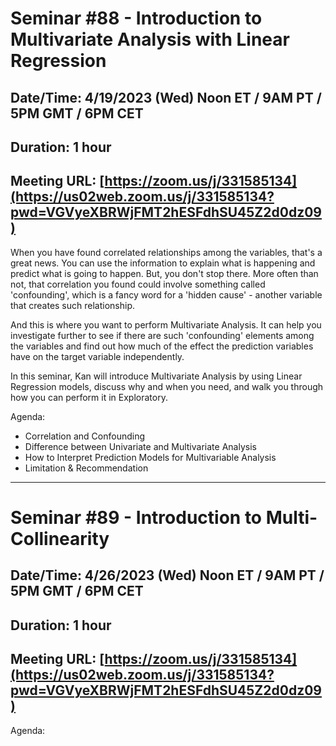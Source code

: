 # Seminar #88 - Introduction to Multivariate Analysis with Linear Regression
## Date/Time: 4/19/2023 (Wed) Noon ET / 9AM PT / 5PM GMT / 6PM CET
## Duration: 1 hour
## Meeting URL: [https://zoom.us/j/331585134](https://us02web.zoom.us/j/331585134?pwd=VGVyeXBRWjFMT2hESFdhSU45Z2d0dz09)

When you have found correlated relationships among the variables, that's a great news. You can use the information to explain what is happening and predict what is going to happen. But, you don't stop there. More often than not, that correlation you found could involve something called 'confounding', which is a fancy word for a 'hidden cause' - another variable that creates such relationship.

And this is where you want to perform Multivariate Analysis. It can help you investigate further to see if there are such 'confounding' elements among the variables and find out how much of the effect the prediction variables have on the target variable independently.

In this seminar, Kan will introduce Multivariate Analysis by using Linear Regression models, discuss why and when you need, and walk you through how you can perform it in Exploratory.

Agenda:

- Correlation and Confounding
- Difference between Univariate and Multivariate Analysis
- How to Interpret Prediction Models for Multivariable Analysis
- Limitation & Recommendation

----
# Seminar #89 - Introduction to Multi-Collinearity
## Date/Time: 4/26/2023 (Wed) Noon ET / 9AM PT / 5PM GMT / 6PM CET
## Duration: 1 hour
## Meeting URL: [https://zoom.us/j/331585134](https://us02web.zoom.us/j/331585134?pwd=VGVyeXBRWjFMT2hESFdhSU45Z2d0dz09)

Agenda:

